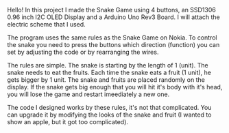 Hello! In this project I made the Snake Game using 4 buttons, an SSD1306 0.96 inch I2C OLED Display and a Arduino Uno Rev3 Board. I will attach the electric scheme that I used.

The program uses the same rules as the Snake Game on Nokia. To control the snake you need to press the buttons which direction (function) you can set by adjusting the code or by rearranging the wires.

The rules are simple. The snake is starting by the length of 1 (unit). The snake needs to eat the fruits. Each time the snake eats a fruit (1 unit), he gets bigger by 1 unit. The snake and fruits are placed randomly on the display. If the snake gets big enough that you will hit it's body with it's head, you will lose the game and restart imeediately a new one.

The code I designed works by these rules, it's not that complicated. You can upgrade it by modifying the looks of the snake and fruit (I wanted to show an apple, but it got too complicated).
